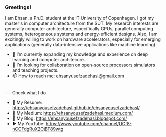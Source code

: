 ### Greetings!
I am Ehsan, a Ph.D. student at the IT University of Copenhagen. I got my master's in computer architecture from the SUT. My research interests are generally computer architecture, especifically GPUs, parallel computing systems, heterogeneous systems and energy-efficient designs. Also, I am excitingly willing to work on hardware accelerators, especially for emerging applications (generally data-intensive applications like machine learning).
- 🌱 I’m currently expanding my knowledge and experience on deep learning and computer architecure. 
- 👯 I’m looking for collaboration on open-source processors simulators and teaching projects.
- 📫 How to reach me: ehsanyusefzadehasl@gmail.com <br/> <br/>

--- Check what I do <br/>
- 💼 My Resume: https://ehsanyousefzadehasl.github.io/ehsanyousefzadehasl/
- 🚧 My Medium: https://ehsanyousefzadehasl.medium.com/
- 📝 My Blog: https://ehsanyousefzadehasl.blogspot.com/
- ▶️ My YouTube: https://www.youtube.com/channel/UCf8-nCOFdgRuX2OjBT89wtg
